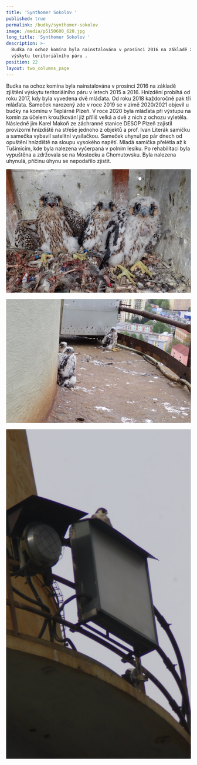 ```yaml
---
title: 'Synthomer Sokolov '
published: true
permalink: /budky/synthomer-sokolov
image: /media/p5150600_620.jpg
long_title: 'Synthomer Sokolov '
description: >-
  Budka na ochoz komína byla nainstalována v prosinci 2016 na základě zjištění
  výskytu teritoriálního páru .
position: 22
layout: two_columns_page
---
```

Budka na ochoz komína byla nainstalována v prosinci 2016 na základě zjištění výskytu teritoriálního páru v letech 2015 a 2016. Hnízdění probíhá od roku 2017, kdy byla vyvedena dvě mláďata. Od roku 2018 každoročně pak tři mláďata. Sameček narozený zde v roce 2019 se v zimě 2020/2021 objevil u budky na komínu v Teplárně Plzeň. V roce 2020 byla mláďata při výstupu na komín za účelem kroužkování již příliš velká a dvě z nich z ochozu vyletěla. Následně jim Karel Makoň ze záchranné stanice DESOP Plzeň zajistil provizorní hnízdiště na střeše jednoho z objektů a prof. Ivan Literák samičku a samečka vybavil satelitní vysílačkou. Sameček uhynul po pár dnech od opuštění hnízdiště na sloupu vysokého napětí. Mladá samička přelétla až k Tušimicím, kde byla nalezena vyčerpaná v polním lesíku. Po rehabilitaci byla vypuštěna a zdržovala se na Mostecku a Chomutovsku. Byla nalezena uhynulá, příčinu úhynu se nepodařilo zjistit.

![](/media/p5150595_620.jpg)

![](/media/p5150582_620.jpg)

![](/media/p1050553_sokoli_sokolov_620.jpg)
